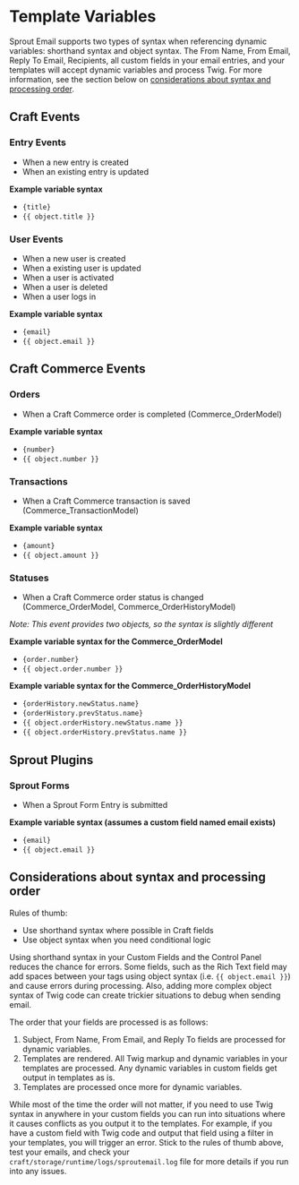 # Template Variables

Sprout Email supports two types of syntax when referencing dynamic variables: shorthand syntax and object syntax. The From Name, From Email, Reply To Email, Recipients, all custom fields in your email entries, and your templates will accept dynamic variables and process Twig. For more information, see the section below on [considerations about syntax and processing order](/craft-plugins/email/docs/examples/template-variables#considerations-about-syntax-and-processing-order).

## Craft Events

### Entry Events

- When a new entry is created
- When an existing entry is updated

**Example variable syntax**

- `{title}`
- `{{ object.title }}`

### User Events

- When a new user is created
- When a existing user is updated
- When a user is activated
- When a user is deleted
- When a user logs in

**Example variable syntax**

- `{email}`
- `{{ object.email }}`

## Craft Commerce Events

### Orders

- When a Craft Commerce order is completed (Commerce_OrderModel)

**Example variable syntax**

- `{number}`
- `{{ object.number }}`

### Transactions

- When a Craft Commerce transaction is saved (Commerce_TransactionModel)

**Example variable syntax**

- `{amount}`
- `{{ object.amount }}`

### Statuses

- When a Craft Commerce order status is changed (Commerce_OrderModel, Commerce_OrderHistoryModel)

_Note: This event provides two objects, so the syntax is slightly different_

**Example variable syntax for the Commerce_OrderModel**

- `{order.number}`
- `{{ object.order.number }}`

**Example variable syntax for the Commerce_OrderHistoryModel**

- `{orderHistory.newStatus.name}`
- `{orderHistory.prevStatus.name}`
- `{{ object.orderHistory.newStatus.name }}`
- `{{ object.orderHistory.prevStatus.name }}`

## Sprout Plugins

### Sprout Forms

- When a Sprout Form Entry is submitted

**Example variable syntax (assumes a custom field named email exists)**

- `{email}`
- `{{ object.email }}`


## Considerations about syntax and processing order

Rules of thumb:

- Use shorthand syntax where possible in Craft fields
- Use object syntax when you need conditional logic

Using shorthand syntax in your Custom Fields and the Control Panel reduces the chance for errors. Some fields, such as the Rich Text field may add spaces between your tags using object syntax (i.e. `{{ object.email }}`) and cause errors during processing. Also, adding more complex object syntax of Twig code can create trickier situations to debug when sending email.

The order that your fields are processed is as follows:

1. Subject, From Name, From Email, and Reply To fields are processed for dynamic variables.
2. Templates are rendered. All Twig markup and dynamic variables in your templates are processed. Any dynamic variables in custom fields get output in templates as is.
3. Templates are processed once more for dynamic variables.

While most of the time the order will not matter, if you need to use Twig syntax in anywhere in your custom fields you can run into situations where it causes conflicts as you output it to the templates. For example, if you have a custom field with Twig code and output that field using a filter in your templates, you will trigger an error. Stick to the rules of thumb above, test your emails, and check your `craft/storage/runtime/logs/sproutemail.log` file for more details if you run into any issues.
